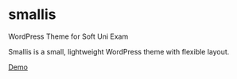 # smallis
WordPress Theme for Soft Uni Exam

Smallis is a small, lightweight WordPress theme with flexible layout. 

[Demo](smallis.tk)

